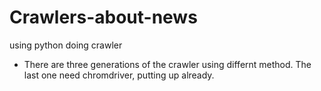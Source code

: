 # Crawlers-about-news
using python doing crawler
* There are three generations of the crawler using differnt method.   The last one need chromdriver, putting up already.
